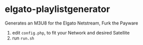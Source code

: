 # elgato-playlistgenerator
Generates an M3U8 for the Elgato Netstream, Furk the Payware

1. edit `config.php`, to fit your Network and desired Satellite
2. run `run.sh`
